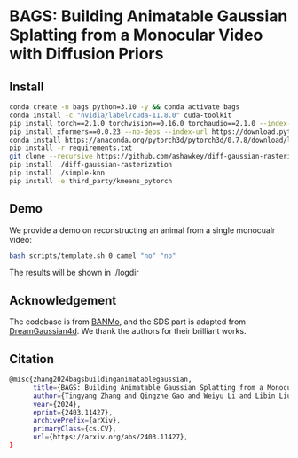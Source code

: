 # BAGS: Building Animatable Gaussian Splatting from a Monocular Video with Diffusion Priors
## Install
```bash
conda create -n bags python=3.10 -y && conda activate bags
conda install -c "nvidia/label/cuda-11.8.0" cuda-toolkit
pip install torch==2.1.0 torchvision==0.16.0 torchaudio==2.1.0 --index-url https://download.pytorch.org/whl/cu118
pip install xformers==0.0.23 --no-deps --index-url https://download.pytorch.org/whl/cu118
conda install https://anaconda.org/pytorch3d/pytorch3d/0.7.8/download/linux-64/pytorch3d-0.7.8-py310_cu118_pyt210.tar.bz2
pip install -r requirements.txt
git clone --recursive https://github.com/ashawkey/diff-gaussian-rasterization
pip install ./diff-gaussian-rasterization
pip install ./simple-knn
pip install -e third_party/kmeans_pytorch

```
## Demo
We provide a demo on reconstructing an animal from a single monocualr video:
```bash
bash scripts/template.sh 0 camel "no" "no"
```
The results will be shown in ./logdir

## Acknowledgement
The codebase is from [BANMo](https://github.com/facebookresearch/banmo), and the SDS part is adapted from [DreamGaussian4d](https://github.com/jiawei-ren/dreamgaussian4d). We thank the authors for their brilliant works.

## Citation
```bash
@misc{zhang2024bagsbuildinganimatablegaussian,
      title={BAGS: Building Animatable Gaussian Splatting from a Monocular Video with Diffusion Priors}, 
      author={Tingyang Zhang and Qingzhe Gao and Weiyu Li and Libin Liu and Baoquan Chen},
      year={2024},
      eprint={2403.11427},
      archivePrefix={arXiv},
      primaryClass={cs.CV},
      url={https://arxiv.org/abs/2403.11427}, 
}
```
